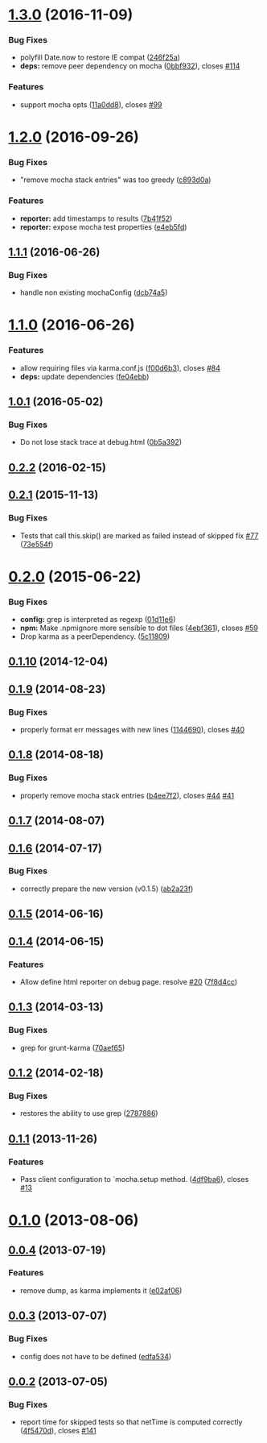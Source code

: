 <a name="1.3.0"></a>
# [1.3.0](https://github.com/karma-runner/karma-mocha/compare/v1.2.0...v1.3.0) (2016-11-09)


### Bug Fixes

* polyfill Date.now to restore IE compat ([246f25a](https://github.com/karma-runner/karma-mocha/commit/246f25a))
* **deps:** remove peer dependency on mocha ([0bbf932](https://github.com/karma-runner/karma-mocha/commit/0bbf932)), closes [#114](https://github.com/karma-runner/karma-mocha/issues/114)


### Features

* support mocha opts ([11a0dd8](https://github.com/karma-runner/karma-mocha/commit/11a0dd8)), closes [#99](https://github.com/karma-runner/karma-mocha/issues/99)



<a name="1.2.0"></a>
# [1.2.0](https://github.com/karma-runner/karma-mocha/compare/v1.1.1...v1.2.0) (2016-09-26)


### Bug Fixes

* "remove mocha stack entries" was too greedy ([c893d0a](https://github.com/karma-runner/karma-mocha/commit/c893d0a))


### Features

* **reporter:** add timestamps to results ([7b41f52](https://github.com/karma-runner/karma-mocha/commit/7b41f52))
* **reporter:** expose mocha test properties ([e4eb5fd](https://github.com/karma-runner/karma-mocha/commit/e4eb5fd))



<a name="1.1.1"></a>
## [1.1.1](https://github.com/karma-runner/karma-mocha/compare/v1.1.0...v1.1.1) (2016-06-26)


### Bug Fixes

* handle non existing mochaConfig ([dcb74a5](https://github.com/karma-runner/karma-mocha/commit/dcb74a5))



<a name="1.1.0"></a>
# [1.1.0](https://github.com/karma-runner/karma-mocha/compare/v1.0.1...v1.1.0) (2016-06-26)


### Features

* allow requiring files via karma.conf.js ([f00d6b3](https://github.com/karma-runner/karma-mocha/commit/f00d6b3)), closes [#84](https://github.com/karma-runner/karma-mocha/issues/84)
* **deps:** update dependencies ([fe04ebb](https://github.com/karma-runner/karma-mocha/commit/fe04ebb))



<a name="1.0.1"></a>
## [1.0.1](https://github.com/karma-runner/karma-mocha/compare/v0.2.2...v1.0.1) (2016-05-02)


### Bug Fixes

* Do not lose stack trace at debug.html ([0b5a392](https://github.com/karma-runner/karma-mocha/commit/0b5a392))



<a name="0.2.2"></a>
## [0.2.2](https://github.com/karma-runner/karma-mocha/compare/v0.2.1...v0.2.2) (2016-02-15)



<a name="0.2.1"></a>
## [0.2.1](https://github.com/karma-runner/karma-mocha/compare/v0.2.0...v0.2.1) (2015-11-13)


### Bug Fixes

* Tests that call this.skip() are marked as failed instead of skipped fix [#77](https://github.com/karma-runner/karma-mocha/issues/77) ([73e554f](https://github.com/karma-runner/karma-mocha/commit/73e554f))



<a name="0.2.0"></a>
# [0.2.0](https://github.com/karma-runner/karma-mocha/compare/v0.1.10...v0.2.0) (2015-06-22)


### Bug Fixes

* **config:** grep is interpreted as regexp ([01d11e6](https://github.com/karma-runner/karma-mocha/commit/01d11e6))
* **npm:** Make .npmignore more sensible to dot files ([4ebf361](https://github.com/karma-runner/karma-mocha/commit/4ebf361)), closes [#59](https://github.com/karma-runner/karma-mocha/issues/59)
* Drop karma as a peerDependency. ([5c11809](https://github.com/karma-runner/karma-mocha/commit/5c11809))



<a name="0.1.10"></a>
## [0.1.10](https://github.com/karma-runner/karma-mocha/compare/v0.1.9...v0.1.10) (2014-12-04)



<a name="0.1.9"></a>
## [0.1.9](https://github.com/karma-runner/karma-mocha/compare/v0.1.8...v0.1.9) (2014-08-23)


### Bug Fixes

* properly format err messages with new lines ([1144690](https://github.com/karma-runner/karma-mocha/commit/1144690)), closes [#40](https://github.com/karma-runner/karma-mocha/issues/40)



<a name="0.1.8"></a>
## [0.1.8](https://github.com/karma-runner/karma-mocha/compare/v0.1.7...v0.1.8) (2014-08-18)


### Bug Fixes

* properly remove mocha stack entries ([b4ee7f2](https://github.com/karma-runner/karma-mocha/commit/b4ee7f2)), closes [#44](https://github.com/karma-runner/karma-mocha/issues/44) [#41](https://github.com/karma-runner/karma-mocha/issues/41)



<a name="0.1.7"></a>
## [0.1.7](https://github.com/karma-runner/karma-mocha/compare/v0.1.6...v0.1.7) (2014-08-07)



<a name="0.1.6"></a>
## [0.1.6](https://github.com/karma-runner/karma-mocha/compare/v0.1.5...v0.1.6) (2014-07-17)


### Bug Fixes

* correctly prepare the new version (v0.1.5) ([ab2a23f](https://github.com/karma-runner/karma-mocha/commit/ab2a23f))



<a name="0.1.5"></a>
## [0.1.5](https://github.com/karma-runner/karma-mocha/compare/v0.1.4...v0.1.5) (2014-06-16)



<a name="0.1.4"></a>
## [0.1.4](https://github.com/karma-runner/karma-mocha/compare/v0.1.3...v0.1.4) (2014-06-15)


### Features

* Allow define html reporter on debug page. resolve [#20](https://github.com/karma-runner/karma-mocha/issues/20) ([7f8d4cc](https://github.com/karma-runner/karma-mocha/commit/7f8d4cc))



<a name="0.1.3"></a>
## [0.1.3](https://github.com/karma-runner/karma-mocha/compare/v0.1.2...v0.1.3) (2014-03-13)


### Bug Fixes

* grep for grunt-karma ([70aef65](https://github.com/karma-runner/karma-mocha/commit/70aef65))



<a name="0.1.2"></a>
## [0.1.2](https://github.com/karma-runner/karma-mocha/compare/v0.1.1...v0.1.2) (2014-02-18)


### Bug Fixes

* restores the ability to use grep ([2787886](https://github.com/karma-runner/karma-mocha/commit/2787886))



<a name="0.1.1"></a>
## [0.1.1](https://github.com/karma-runner/karma-mocha/compare/v0.1.0...v0.1.1) (2013-11-26)


### Features

* Pass client configuration to `mocha.setup method. ([4df9ba6](https://github.com/karma-runner/karma-mocha/commit/4df9ba6)), closes [#13](https://github.com/karma-runner/karma-mocha/issues/13)



<a name="0.1.0"></a>
# [0.1.0](https://github.com/karma-runner/karma-mocha/compare/v0.0.4...v0.1.0) (2013-08-06)



<a name="0.0.4"></a>
## [0.0.4](https://github.com/karma-runner/karma-mocha/compare/v0.0.3...v0.0.4) (2013-07-19)


### Features

* remove dump, as karma implements it ([e02af06](https://github.com/karma-runner/karma-mocha/commit/e02af06))



<a name="0.0.3"></a>
## [0.0.3](https://github.com/karma-runner/karma-mocha/compare/v0.0.2...v0.0.3) (2013-07-07)


### Bug Fixes

* config does not have to be defined ([edfa534](https://github.com/karma-runner/karma-mocha/commit/edfa534))



<a name="0.0.2"></a>
## [0.0.2](https://github.com/karma-runner/karma-mocha/compare/4f5470d...v0.0.2) (2013-07-05)


### Bug Fixes

* report time for skipped tests so that netTime is computed correctly ([4f5470d](https://github.com/karma-runner/karma-mocha/commit/4f5470d)), closes [#141](https://github.com/karma-runner/karma-mocha/issues/141)



